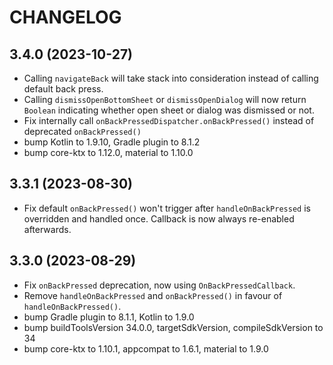 # CHANGELOG

## 3.4.0 (2023-10-27)
* Calling `navigateBack` will take stack into consideration instead of calling default back press.
* Calling `dismissOpenBottomSheet` or `dismissOpenDialog` will now return `Boolean` indicating whether open sheet or dialog was dismissed or not.
* Fix internally call `onBackPressedDispatcher.onBackPressed()` instead of deprecated `onBackPressed()`
* bump Kotlin to 1.9.10, Gradle plugin to 8.1.2
* bump core-ktx to 1.12.0, material to 1.10.0

## 3.3.1 (2023-08-30)
* Fix default `onBackPressed()` won't trigger after `handleOnBackPressed` is overridden and handled once. Callback is now always re-enabled afterwards.

## 3.3.0 (2023-08-29)
* Fix `onBackPressed` deprecation, now using `OnBackPressedCallback`.
* Remove `handleOnBackPressed` and `onBackPressed()` in favour of `handleOnBackPressed()`.
* bump Gradle plugin to 8.1.1, Kotlin to 1.9.0 
* bump buildToolsVersion 34.0.0, targetSdkVersion, compileSdkVersion to 34
* bump core-ktx to 1.10.1, appcompat to 1.6.1, material to 1.9.0